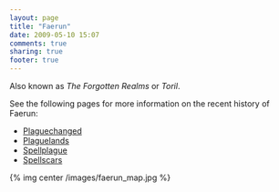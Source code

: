 ```yaml
---
layout: page
title: "Faerun"
date: 2009-05-10 15:07
comments: true
sharing: true
footer: true
---
```

Also known as _The Forgotten Realms_ or _Toril_.

See the following pages for more information on the recent history of Faerun:

* [Plaguechanged](/campaigns/toee/places/faerun/plaguechanged.html)
* [Plaguelands](/campaigns/toee/places/faerun/plaguelands.html)
* [Spellplague](/campaigns/toee/places/faerun/spellplague.html)
* [Spellscars](/campaigns/toee/places/faerun/spellscars.html)

{% img center /images/faerun_map.jpg %}
